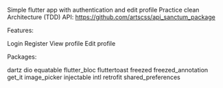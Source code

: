 Simple flutter app with authentication and edit profile
Practice clean Architecture (TDD)
API: https://github.com/artscss/api_sanctum_package

Features:

Login
Register
View profile
Edit profile

Packages:

dartz
dio
equatable
flutter_bloc
fluttertoast
freezed
freezed_annotation
get_it
image_picker
injectable
intl
retrofit
shared_preferences
